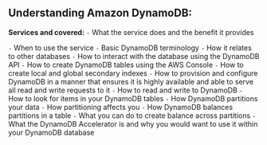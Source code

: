 ## Understanding Amazon DynamoDB:
**Services and covered:**
`-` What the service does and the benefit it provides

`-` When to use the service 
`-` Basic DynamoDB terminology 
`-` How it relates to other databases
`-` How to interact with the database using the DynamoDB API
`-` How to create DynamoDB tables using the AWS Console
`-` How to create local and global secondary indexes 
`-` How to provision and configure DynamoDB in a manner that ensures it is highly available and able to serve all read and write requests to it
`-` How to read and write to DynamoDB
`-` How to look for items in your DynamoDB tables
`-` How DynamoDB partitions your data 
`-` How partitioning affects you 
`-` How DynamoDB balances partitions in a table
`-` What you can do to create balance across partitions
`-` What the DynamoDB Accelerator is and why you would want to use it within your DynamoDB database

